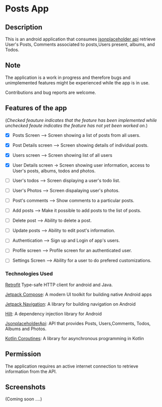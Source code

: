 # Posts App

## Description

This is an android application that consumes [jsonplaceholder api](https://jsonplaceholder.typicode.com/) retrieve User's Posts, Comments associated to posts,Users present, albums, and Todos.

## Note

The application is a work in progress and therefore bugs and unimplemented features might be experienced while the app is in use.

Contributions and bug reports are welcome. 

## Features of the app

(*Checked feauture indicates that the feature has been implemented while unchecked feaute indicates the feature has not yet been worked on.*)

- [x] Posts Screen --> Screen showing a list of posts from all users.

- [x] Post Details screen --> Screen showing details of individual posts.

- [x] Users screen --> Screen showing list of all users 

- [x] User Details screen -> Screen showing user information,  access to User's posts, albums, todos and photos. 

- [ ] User's todos --> Screen displaying a user's todo list. 

- [ ] User's Photos --> Screen dispalaying user's photos.

- [ ] Post's comments --> Show comments to a particular posts. 

- [ ] Add posts --> Make it possible to add posts to the list of posts. 

- [ ] Delete post --> Ability to delete a post.

- [ ] Update posts --> Ability to edit post's information. 

- [ ] Authentication --> Sign up and Login of app's users. 

- [ ] Profile screen --> Profile screen for an authenticated user. 

- [ ] Settings Screen --> Ability for a user to do prefered customizations. 

### Technologies Used

[Retrofit](https://square.github.io/retrofit/)  Type-safe HTTP client for android and Java.

[Jetpack Compose](https://developer.android.com/jetpack/compose): A modern UI toolkit for building native Android apps

[Jetpack Navigation](https://developer.android.com/guide/navigation): A library for building navigation on Android

[Hilt](https://developer.android.com/training/dependency-injection/hilt-android): A dependency injection library for Android

[JsonplaceholderApi](https://jsonplaceholder.typicode.com/): API that provides Posts, Users,Comments, Todos, Albums and Photos.

[Kotlin Coroutines](https://kotlinlang.org/docs/multiplatform-mobile-concurrency-and-coroutines.html#coroutines): A library for asynchronous programming in Kotlin

## Permission

The application requires an active internet connection to retrieve information from the API.

## Screenshots

(Coming soon ....)



